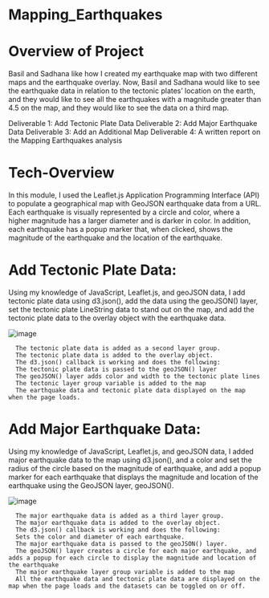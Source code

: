# Mapping_Earthquakes

# Overview of Project

Basil and Sadhana like how I created my earthquake map with two different maps and the earthquake overlay. Now, Basil and Sadhana would like to see the earthquake data in relation to the tectonic plates’ location on the earth, and they would like to see all the earthquakes with a magnitude greater than 4.5 on the map, and they would like to see the data on a third map.

Deliverable 1: Add Tectonic Plate Data
Deliverable 2: Add Major Earthquake Data
Deliverable 3: Add an Additional Map
Deliverable 4: A written report on the Mapping Earthquakes analysis


# Tech-Overview
In this module, I used the Leaflet.js Application Programming Interface (API) to populate a geographical map with GeoJSON earthquake data from a URL. Each earthquake is visually represented by a circle and color, where a higher magnitude has a larger diameter and is darker in color. In addition, each earthquake has a popup marker that, when clicked, shows the magnitude of the earthquake and the location of the earthquake.


# Add Tectonic Plate Data:

Using my knowledge of JavaScript, Leaflet.js, and geoJSON data, I add tectonic plate data using d3.json(), add the data using the geoJSON() layer, set the tectonic plate LineString data to stand out on the map, and add the tectonic plate data to the overlay object with the earthquake data.

![image](https://user-images.githubusercontent.com/103547108/180626327-eb1dad54-a5be-4b91-931a-cccfc80687e5.png)

      The tectonic plate data is added as a second layer group.
      The tectonic plate data is added to the overlay object.
      The d3.json() callback is working and does the following:
      The tectonic plate data is passed to the geoJSON() layer
      The geoJSON() layer adds color and width to the tectonic plate lines
      The tectonic layer group variable is added to the map
      The earthquake data and tectonic plate data displayed on the map when the page loads.
      
      
# Add Major Earthquake Data:

Using my knowledge of JavaScript, Leaflet.js, and geoJSON data, I added major earthquake data to the map using d3.json(), and a color and set the radius of the circle based on the magnitude of earthquake, and add a popup marker for each earthquake that displays the magnitude and location of the earthquake using the GeoJSON layer, geoJSON().

![image](https://user-images.githubusercontent.com/103547108/180626407-35ceea48-77fa-4b19-902b-366886f557e2.png)


      The major earthquake data is added as a third layer group.
      The major earthquake data is added to the overlay object.
      The d3.json() callback is working and does the following:
      Sets the color and diameter of each earthquake.
      The major earthquake data is passed to the geoJSON() layer.
      The geoJSON() layer creates a circle for each major earthquake, and adds a popup for each circle to display the magnitude and location of the earthquake
      The major earthquake layer group variable is added to the map
      All the earthquake data and tectonic plate data are displayed on the map when the page loads and the datasets can be toggled on or off.
